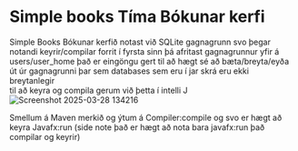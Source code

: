 # Simple books Tíma Bókunar kerfi<br>

Simple Books Bókunar kerfið notast við SQLite gagnagrunn svo þegar notandi keyrir/compilar forrit í fyrsta sinn þá afritast gagnagrunnur yfir á users/user_home það er eingöngu gert til að hægt sé að bæta/breyta/eyða út úr gagnagrunni þar sem databases sem eru í jar skrá eru ekki breytanlegir <br>
til að keyra og compila gerum við þetta í intelli J
![Screenshot 2025-03-28 134216](https://github.com/user-attachments/assets/150cde45-6036-4e69-8dd8-d03ad6e16740)

Smellum á  Maven merkið og ýtum á Compiler:compile og svo er hægt að keyra Javafx:run  (side note það er hægt að nota bara javafx:run það compilar og keyrir)
